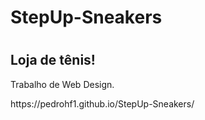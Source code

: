 <h1> StepUp-Sneakers <h1>

<h2> Loja de tênis! </h2>

<p> Trabalho de Web Design.</p>
<p> https://pedrohf1.github.io/StepUp-Sneakers/ </p>

